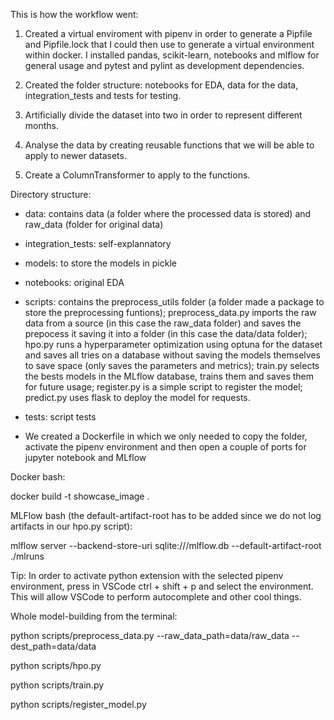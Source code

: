 This is how the workflow went:

1. Created a virtual enviroment with pipenv in order to generate a Pipfile and Pipfile.lock that I could then use to generate a virtual environment within docker. I installed pandas, scikit-learn, notebooks and mlflow for general usage and pytest and pylint as development dependencies.

2. Created the folder structure: notebooks for EDA, data for the data, integration_tests and tests for testing.

3. Artificially divide the dataset into two in order to represent different months.

4. Analyse the data by creating reusable functions that we will be able to apply to newer datasets.

5. Create a ColumnTransformer to apply to the functions.

Directory structure:
- data: contains data (a folder where the processed data is stored) and raw_data (folder for original data)
- integration_tests: self-explannatory
- models: to store the models in pickle
- notebooks: original EDA
- scripts: contains the preprocess_utils folder (a folder made a package to store the preprocessing funtions); preprocess_data.py imports the raw data from a source (in this case the raw_data folder) and saves the prepocess it saving it into a folder (in this case the data/data folder); hpo.py runs a hyperparameter optimization using optuna for the dataset and saves all tries on a database without saving the models themselves to save space (only saves the parameters and metrics); train.py selects the bests models in the MLflow database, trains them and saves them for future usage; register.py is a simple script to register the model; predict.py uses flask to deploy the model for requests.
- tests: script tests 

- We created a Dockerfile in which we only needed to copy the folder, activate the pipenv environment and then open a couple of ports for jupyter notebook and MLflow

Docker bash:

docker build -t showcase_image .

MLFlow bash (the default-artifact-root has to be added since we do not log artifacts in our hpo.py script):

mlflow server --backend-store-uri sqlite:///mlflow.db --default-artifact-root ./mlruns

Tip: In order to activate python extension with the selected pipenv environment, press in VSCode ctrl + shift + p and select the environment. This will allow VSCode to perform autocomplete and other cool things.

Whole model-building from the terminal:

python scripts/preprocess_data.py --raw_data_path=data/raw_data --dest_path=data/data

python scripts/hpo.py

python scripts/train.py

python scripts/register_model.py
